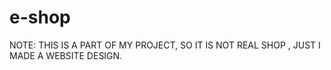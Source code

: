 # e-shop
NOTE: THIS IS A PART OF MY PROJECT, SO IT IS NOT REAL SHOP , JUST I MADE A WEBSITE DESIGN.
